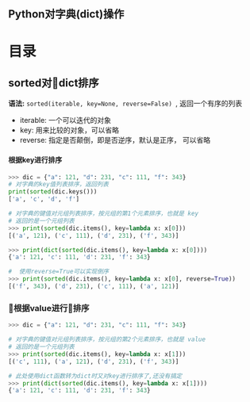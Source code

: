 Python对字典(dict)操作
---

目录
===

## sorted对dict排序

**语法:** `sorted(iterable, key=None, reverse=False) `, 返回一个有序的列表

- iterable: 一个可以迭代的对象
- key:  用来比较的对象，可以省略
- reverse: 指定是否颠倒，即是否逆序，默认是正序， 可以省略

#### 根据key进行排序

```python
>>> dic = {"a": 121, "d": 231, "c": 111, "f": 343}
# 对字典的key值列表排序，返回列表
print(sorted(dic.keys()))
['a', 'c', 'd', 'f']

# 对字典的键值对元组列表排序，按元组的第1个元素排序，也就是 key
# 返回的是一个元组列表
>>> print(sorted(dic.items(), key=lambda x: x[0]))
[('a', 121), ('c', 111), ('d', 231), ('f', 343)]

>>> print(dict(sorted(dic.items(), key=lambda x: x[0])))
{'a': 121, 'c': 111, 'd': 231, 'f': 343}

#  使用reverse=True可以实现倒序
>>> print(sorted(dic.items(), key=lambda x: x[0], reverse=True))
[('f', 343), ('d', 231), ('c', 111), ('a', 121)]
```

### 根据value进行排序
```python
>>> dic = {"a": 121, "d": 231, "c": 111, "f": 343}

# 对字典的键值对元组列表排序，按元组的第2个元素排序，也就是 value
# 返回的是一个元组列表
>>> print(sorted(dic.items(), key=lambda x: x[1]))
[('c', 111), ('a', 121), ('d', 231), ('f', 343)]

# 此处使用dict函数转为dict时又对key进行排序了,还没有搞定
>>> print(dict(sorted(dic.items(), key=lambda x: x[1])))
{'a': 121, 'c': 111, 'd': 231, 'f': 343}
```